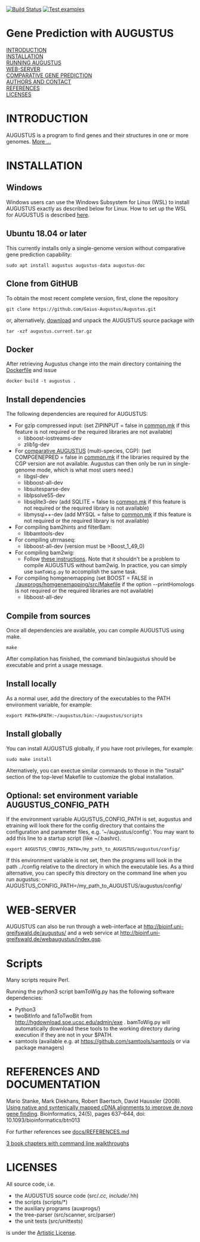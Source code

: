 [![Build Status](https://travis-ci.org/Gaius-Augustus/Augustus.svg?branch=master)](https://travis-ci.org/Gaius-Augustus/Augustus)
[![Test examples](https://github.com/Gaius-Augustus/Augustus/workflows/Test%20examples/badge.svg)](https://github.com/Gaius-Augustus/Augustus/actions?query=workflow%3A"Test+examples")

# Gene Prediction with AUGUSTUS

[INTRODUCTION](#introduction)  
[INSTALLATION](#installation)  
[RUNNING AUGUSTUS](docs/RUNNING-AUGUSTUS.md)  
[WEB-SERVER](#web-server)  
[COMPARATIVE GENE PREDICTION](docs/README-cgp.md)  
[AUTHORS AND CONTACT](docs/CONTACT.md)  
[REFERENCES](#references-and-documentation)  
[LICENSES](#licenses)  

# INTRODUCTION

AUGUSTUS is a program to find genes and their structures in one or more genomes. [More ...](docs/ABOUT.md)

# INSTALLATION

## Windows
Windows users can use the Windows Subsystem for Linux (WSL) to install AUGUSTUS exactly as described below for Linux. How to set up the WSL for AUGUSTUS is described [here](docs/AUGUSTUS-ON-WINDOWS.md).

## Ubuntu 18.04 or later
This currently installs only a single-genome version without comparative gene prediction capability:
```
sudo apt install augustus augustus-data augustus-doc
```

## Clone from GitHUB

To obtain the most recent complete version, first, clone the repository

```
git clone https://github.com/Gaius-Augustus/Augustus.git
```
or, alternatively, [download](http://bioinf.uni-greifswald.de/augustus/binaries/augustus.current.tar.gz) and unpack the AUGUSTUS source package with
```
tar -xzf augustus.current.tar.gz
```

## Docker

After retrieving Augustus change into the main directory containing the 
[Dockerfile](Dockerfile) and issue

```
docker build -t augustus .
```

## Install dependencies

The following dependencies are required for AUGUSTUS:
- For gzip compressed input:
 (set ZIPINPUT = false in [common.mk](common.mk) if this feature is not required or the required libraries are not available)
  - libboost-iostreams-dev
  - zlib1g-dev
- For [comparative AUGUSTUS](docs/README-cgp.md) (multi-species, CGP):
  (set COMPGENEPRED = false in [common.mk](common.mk) if the libraries required by the CGP version are not available. Augustus can then only be run in single-genome mode, which is what most users need.)
  - libgsl-dev
  - libboost-all-dev
  - libsuitesparse-dev
  - liblpsolve55-dev
  - libsqlite3-dev (add SQLITE = false to [common.mk](common.mk) if this feature is not required or the required library is not available)
  - libmysql++-dev (add MYSQL = false to [common.mk](common.mk) if this feature is not required or the required library is not available)
- For compiling bam2hints and filterBam:
  - libbamtools-dev
- For compiling utrrnaseq:
  - libboost-all-dev (version must be >Boost_1_49_0)
- For compiling bam2wig:
  - Follow [these instructions](./auxprogs/bam2wig/README.md). Note that it shouldn't be a problem to compile AUGUSTUS without bam2wig. In practice, you can simply use `bamToWig.py` to accomplish the same task.
- For compiling homgenemapping
  (set BOOST = FALSE in [./auxprogs/homgenemapping/src/Makefile](./auxprogs/homgenemapping/src/Makefile) if the option --printHomologs is not required or the required libraries are not available)
  - libboost-all-dev

## Compile from sources

Once all dependencies are available, you can compile AUGUSTUS using make.

```
make
```

After compilation has finished, the command bin/augustus should be executable and print a usage message.

## Install locally

As a normal user, add the directory of the executables to the PATH environment variable, for example:

```
export PATH=$PATH:~/augustus/bin:~/augustus/scripts
```

## Install globally

You can install AUGUSTUS globally, if you have root privileges, for example: 

```
sudo make install
```

Alternatively, you can exectue similar commands to those in the "install" section of the top-level Makefile to customize the global installation. 

## Optional: set environment variable AUGUSTUS_CONFIG_PATH

If the environment variable AUGUSTUS_CONFIG_PATH is set, augustus and etraining will look there for the config directory that contains the configuration and parameter files, e.g. '~/augustus/config'. You may want to add this line to a startup script (like ~/.bashrc).

```
export AUGUSTUS_CONFIG_PATH=/my_path_to_AUGUSTUS/augustus/config/
```

If this environment variable is not set, then the programs will look in the path ../config relative to the directory in which the executable lies. As a third alternative, you can specify this directory on the command line when you run augustus:
--AUGUSTUS_CONFIG_PATH=/my_path_to_AUGUSTUS/augustus/config/

# WEB-SERVER

AUGUSTUS can also be run through a web-interface at http://bioinf.uni-greifswald.de/augustus/ and a web service at http://bioinf.uni-greifswald.de/webaugustus/index.gsp.

# Scripts

Many scripts require Perl.

Running the python3 script bamToWig.py has the following software dependencies:
  - Python3
  - twoBitInfo and faToTwoBit from http://hgdownload.soe.ucsc.edu/admin/exe . bamToWig.py will automatically download these tools to the working directory during execution	if they	are not	in your	$PATH.
  - samtools (available e.g. at https://github.com/samtools/samtools or via package managers)

# REFERENCES AND DOCUMENTATION

Mario Stanke, Mark Diekhans, Robert Baertsch, David Haussler (2008).
[Using native and syntenically mapped cDNA alignments to improve de novo gene finding](https://academic.oup.com/bioinformatics/article/24/5/637/202844). Bioinformatics, 24(5), pages 637–644, doi: 10.1093/bioinformatics/btn013

For further references see [docs/REFERENCES.md](docs/REFERENCES.md)

[3 book chapters with command line walkthroughs](https://math-inf.uni-greifswald.de/en/department/about-us/employees/prof-dr-mario-stanke-english/publications/#c302071)

# LICENSES

All source code, i.e.
  - the AUGUSTUS source code (src/*.cc, include/*.hh)
  - the scripts (scripts/*)
  - the auxiliary programs (auxprogs/)
  - the tree-parser (src/scanner, src/parser)
  - the unit tests (src/unittests)
  
is under the [Artistic License](src/LICENSE.TXT).
